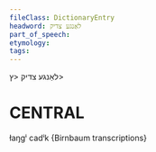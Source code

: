```yaml
---
fileClass: DictionaryEntry
headword: לאַנגע צדיק
part_of_speech: 
etymology: 
tags: 
---
```

לאַנגע צדיק
<ץ>

CENTRAL
========

łaŋgⁱ cadⁱk {Birnbaum transcriptions}
